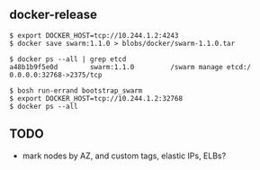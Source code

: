 ## docker-release

```
$ export DOCKER_HOST=tcp://10.244.1.2:4243
$ docker save swarm:1.1.0 > blobs/docker/swarm-1.1.0.tar
```

```
$ docker ps --all | grep etcd
a48b1b9f5e0d        swarm:1.1.0         /swarm manage etcd:/   0.0.0.0:32768->2375/tcp

$ bosh run-errand bootstrap_swarm
$ export DOCKER_HOST=tcp://10.244.1.2:32768
$ docker ps --all
```

## TODO

- mark nodes by AZ, and custom tags, elastic IPs, ELBs?
